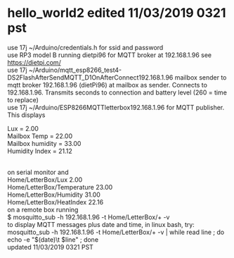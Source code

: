 # hello_world2 edited 11/03/2019 0321 pst<br>
use 17j ~/Arduino/credentials.h for ssid and password<br>
use RP3 model B running dietpi96 for MQTT broker at 192.168.1.96 see https://dietpi.com/<br>
use 17j ~/Arduino/mqtt_esp8266_test4-DS2FlashAfterSendMQTT_D1OnAfterConnect192.168.1.96 mailbox sender to mqtt broker 192.168.1.96 (dietPi96) at mailbox as sender. Connects to 192.168.1.96. Transmits seconds to connection and battery level (260 = time to replace)<br>
use 17j ~/Arduino/ESP8266MQTTletterbox192.168.1.96 for MQTT publisher. This displays<br>

Lux = 2.00<br>
Mailbox Temp = 22.00<br>
Mailbox humidity = 33.00<br>
Humidity Index = 21.12<br>

<br> 
on serial monitor and <br>
Home/LetterBox/Lux  2.00<br>
Home/LetterBox/Temperature 23.00<br>
Home/LetterBox/Humidity 31.00<br>
Home/LetterBox/HeatIndex 22.16<br>
on a remote box running <br>
$ mosquitto_sub -h 192.168.1.96 -t Home/LetterBox/+ -v<br>
to display MQTT messages plus date and time, in linux bash, try:<br>
mosquitto_sub -h 192.168.1.96 -t Home/LetterBox/+ -v | while read line ; do  echo -e  "$(date)\t $line" ; done<br>
updated 11/03/2019 0321 PST


